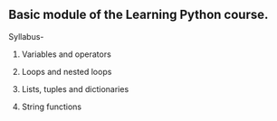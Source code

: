## Basic module of the Learning Python course.

Syllabus-

1. Variables and operators

2. Loops and nested loops

3. Lists, tuples and dictionaries

4. String functions
